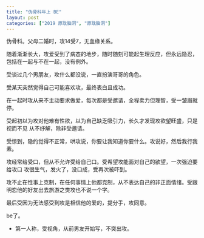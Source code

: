 ```yaml
---
title: "伪骨科年上 BE"
layout: post
categories: ["2019 原耽脑洞", "原耽脑洞"]
---
```

伪骨科。父母二婚时，攻14受7，无血缘关系。

随着渐渐长大，攻爱受到了病态的地步，随时随刻可能起生理反应，但永远隐忍，包括在一起与不在一起，没有例外。

受谈过几个男朋友，攻什么都没说，一直扮演哥哥的角色。

受某天突然觉得自己可能喜欢攻，最终表白且成功。

在一起时攻从来不主动要求做爱，每次都是受邀请，全程卖力但理智，受一皱眉就停。

受起初以为攻对他难有性欲，以为自己缺乏吸引力，长久才发现攻欲望旺盛，只是视而不见 从不纾解，除非受邀请。

受惊到，隐约觉得不正常，哄攻说，你要让我知道你要什么。攻说好，然后我行我素。

攻经常给受口，但从不允许受给自己口。受希望攻能面对自己的欲望，一次强迫要给攻口 攻很生气，发火了，没口成，受再次被吓到。

攻不止在性事上克制，在任何事情上他都克制，从不表达自己的非正面情绪。受跟明恋他的好友出去旅游之类攻也不说一个字。

最后受因为无法感受到攻是相信他的爱的，提分手，攻同意。

be了。

* 第一人称，受视角，从前男友开始写，不突出攻。
